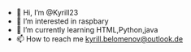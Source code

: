 - 👋 Hi, I’m @Kyrill23
- 👀 I’m interested in raspbary
- 🌱 I’m currently learning HTML,Python,java
- 📫 How to reach me kyrill.belomenov@outlook.de

<!---
Kyrill23/Kyrill23 is a ✨ special ✨ repository because its `README.md` (this file) appears on your GitHub profile.
You can click the Preview link to take a look at your changes.
--->
